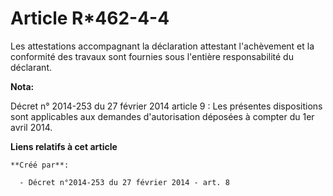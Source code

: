 # Article R*462-4-4

Les attestations accompagnant la déclaration attestant l'achèvement et la conformité des travaux sont fournies sous l'entière
responsabilité du déclarant.

**Nota:**

Décret n° 2014-253 du 27 février 2014 article 9 : Les présentes dispositions sont applicables aux demandes d'autorisation
déposées à compter du 1er avril 2014.

**Liens relatifs à cet article**

	**Créé par**:

	  - Décret n°2014-253 du 27 février 2014 - art. 8

